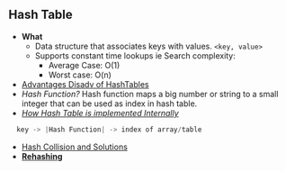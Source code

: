 ## Hash Table
  - **What** 
    - Data structure that associates keys with values. `<key, value>` 
    - Supports constant time lookups ie Search complexity:
      - Average Case: O(1)
      - Worst case: O(n)
  - [Advantages Disadv of HashTables](Advantages_Disadv_of_HashTables.md)
  - *Hash Function?* Hash function maps a big number or string to a small integer that can be used as index in hash table.
  - *[How Hash Table is implemented Internally](How_HashTable_Implemented_Internally)*
```c
  key -> |Hash Function| -> index of array/table
```
  - [Hash Collision and Solutions](Hash_Collision_And_Solutions.md)
  - **[Rehashing](ReHashing.md)**
